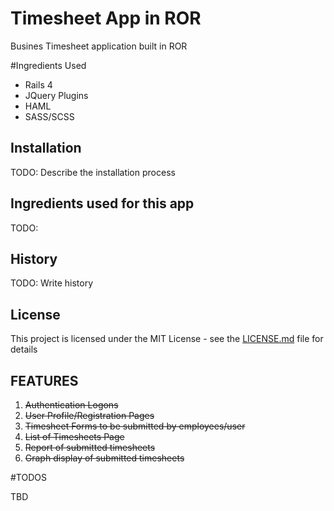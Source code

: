 # Timesheet App in ROR

Busines Timesheet application built in ROR

#Ingredients Used
* Rails 4
* JQuery Plugins
* HAML
* SASS/SCSS

## Installation

TODO: Describe the installation process

## Ingredients used for this app

TODO:

## History

TODO: Write history

## License

This project is licensed under the MIT License - see the [LICENSE.md](LICENSE.md) file for details

## FEATURES
1. ~~Authentication Logons~~
2. ~~User Profile/Registration Pages~~ 
2. ~~Timesheet Forms to be submitted by employees/user~~
3. ~~List of Timesheets Page~~
4. ~~Report of submitted timesheets~~
5. ~~Graph display of submitted timesheets~~

#TODOS

TBD